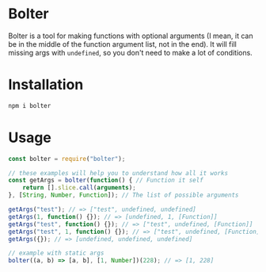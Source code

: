 # Bolter

Bolter is a tool for making functions with optional arguments (I mean, it can be in the middle of the function argument list, not in the end). It will fill missing args with `undefined`, so you don't need to make a lot of conditions.

# Installation

```sh
npm i bolter
```

# Usage

```javascript
const bolter = require("bolter");

// these examples will help you to understand how all it works
const getArgs = bolter(function() { // Function it self
    return [].slice.call(arguments);
}, [String, Number, Function]); // The list of possible arguments

getArgs("test"); // => ["test", undefined, undefined]
getArgs(1, function() {}); // => [undefined, 1, [Function]]
getArgs("test", function() {}); // => ["test", undefined, [Function]]
getArgs("test", 1, function() {}); // => ["test", undefined, [Function]]
getArgs({}); // => [undefined, undefined, undefined]

// example with static args
bolter((a, b) => [a, b], [1, Number])(228); // => [1, 228]
```
